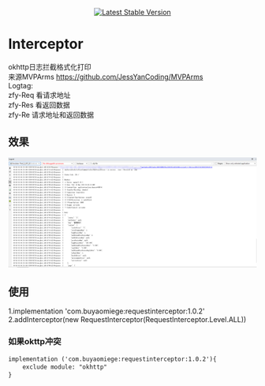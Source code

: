 <p align="center">
    <a href="https://bintray.com/beta/#/buyaomiege/RequestInterceptor/RequestInterceptor">
    <img src="https://img.shields.io/badge/Jcenter-v1.0.2-brightgreen.svg?style=flat-square" alt="Latest Stable Version">
</a>
</p>

# Interceptor
okhttp日志拦截格式化打印  
来源MVPArms  https://github.com/JessYanCoding/MVPArms  
Logtag:  
zfy-Req 看请求地址  
zfy-Res 看返回数据  
zfy-Re  请求地址和返回数据  
## 效果
![Image text](./art/效果.png)
## 使用
1.implementation 'com.buyaomiege:requestinterceptor:1.0.2'  
2.addInterceptor(new RequestInterceptor(RequestInterceptor.Level.ALL))

### 如果okttp冲突
```
implementation ('com.buyaomiege:requestinterceptor:1.0.2'){  
    exclude module: "okhttp"  
}
```